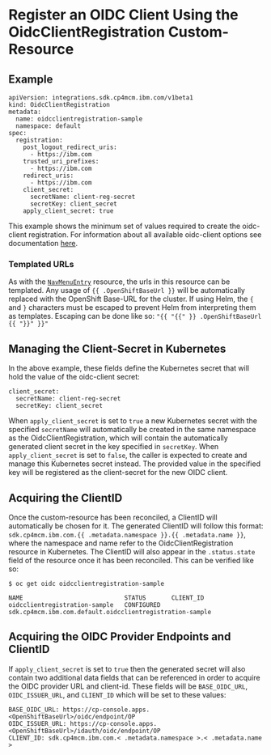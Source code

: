 # Register an OIDC Client Using the OidcClientRegistration Custom-Resource
## Example
```
apiVersion: integrations.sdk.cp4mcm.ibm.com/v1beta1
kind: OidcClientRegistration
metadata:
  name: oidcclientregistration-sample
  namespace: default
spec:
  registration:
    post_logout_redirect_uris:
      - https://ibm.com
    trusted_uri_prefixes:
      - https://ibm.com
    redirect_uris:
      - https://ibm.com
    client_secret:
      secretName: client-reg-secret
      secretKey: client_secret
    apply_client_secret: true
```
This example shows the minimum set of values required to create the oidc-client registration. For information about all available oidc-client options see documentation [here](https://www.ibm.com/support/knowledgecenter/SSEQTP_liberty/com.ibm.websphere.wlp.doc/ae/twlp_client_registration.html).
### Templated URLs
As with the [`NavMenuEntry`](../navmenu_integration/README.MD) resource, the urls in this resource can be templated. Any usage of `{{ .OpenShiftBaseUrl }}` will be automatically replaced with the OpenShift Base-URL for the cluster. If using Helm, the `{` and `}` characters must be escaped to prevent Helm from interpreting them as templates. Escaping can be done like so: `"{{ "{{" }} .OpenShiftBaseUrl {{ "}}" }}"`
## Managing the Client-Secret in Kubernetes
In the above example, these fields define the Kubernetes secret that will hold the value of the oidc-client secret:
```
client_secret:
  secretName: client-reg-secret
  secretKey: client_secret
```
When `apply_client_secret` is set to `true` a new Kubernetes secret with the specified `secretName` will automatically be created in the same namespace as the OidcClientRegistration, which will contain the automatically generated client secret in the key specified in `secretKey`. When `apply_client_secret` is set to `false`, the caller is expected to create and manage this Kubernetes secret instead. The provided value in the specified key will be registered as the client-secret for the new OIDC client.
## Acquiring the ClientID
Once the custom-resource has been reconciled, a ClientID will automatically be chosen for it. The generated ClientID will follow this format: `sdk.cp4mcm.ibm.com.{{ .metadata.namespace }}.{{ .metadata.name }}`, where the namespace and name refer to the OidcClientRegistration resource in Kubernetes. The ClientID will also appear in the `.status.state` field of the resource once it has been reconciled. This can be verified like so:
```
$ oc get oidc oidcclientregistration-sample

NAME                            STATUS       CLIENT_ID
oidcclientregistration-sample   CONFIGURED   sdk.cp4mcm.ibm.com.default.oidcclientregistration-sample
```
## Acquiring the OIDC Provider Endpoints and ClientID
If `apply_client_secret` is set to `true` then the generated secret will also contain two additional data fields that can be referenced in order to acquire the OIDC provider URL and client-id. These fields will be `BASE_OIDC_URL`, `OIDC_ISSUER_URL`, and `CLIENT_ID` which will be set to these values:
```
BASE_OIDC_URL: https://cp-console.apps.<OpenShiftBaseUrl>/oidc/endpoint/OP
OIDC_ISSUER_URL: https://cp-console.apps.<OpenShiftBaseUrl>/idauth/oidc/endpoint/OP
CLIENT_ID: sdk.cp4mcm.ibm.com.< .metadata.namespace >.< .metadata.name >
```